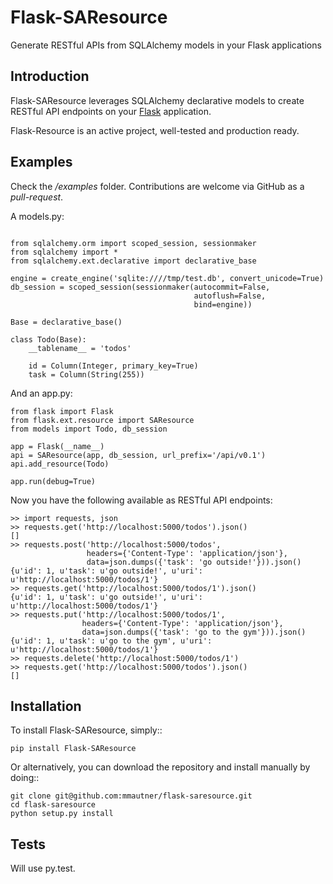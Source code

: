 Flask-SAResource
===========

Generate RESTful APIs from SQLAlchemy models in your Flask applications

Introduction
------------

Flask-SAResource leverages SQLAlchemy declarative models to create RESTful API endpoints on 
your [Flask](http://flask.pocoo.org/) application.

Flask-Resource is an active project, well-tested and production ready.

Examples
--------
Check the */examples* folder. Contributions are welcome via GitHub as a *pull-request*.


A models.py:
```

from sqlalchemy.orm import scoped_session, sessionmaker
from sqlalchemy import *
from sqlalchemy.ext.declarative import declarative_base

engine = create_engine('sqlite:////tmp/test.db', convert_unicode=True)
db_session = scoped_session(sessionmaker(autocommit=False,
                                         autoflush=False,
                                         bind=engine))

Base = declarative_base()

class Todo(Base):
    __tablename__ = 'todos'

    id = Column(Integer, primary_key=True)
    task = Column(String(255))
```
And an app.py:
```
from flask import Flask
from flask.ext.resource import SAResource
from models import Todo, db_session

app = Flask(__name__)
api = SAResource(app, db_session, url_prefix='/api/v0.1')
api.add_resource(Todo)

app.run(debug=True)
```

Now you have the following available as RESTful API endpoints:

```
>> import requests, json
>> requests.get('http://localhost:5000/todos').json()
[]
>> requests.post('http://localhost:5000/todos',
                 headers={'Content-Type': 'application/json'},
                 data=json.dumps({'task': 'go outside!'})).json()
{u'id': 1, u'task': u'go outside!', u'uri': u'http://localhost:5000/todos/1'}
>> requests.get('http://localhost:5000/todos/1').json()
{u'id': 1, u'task': u'go outside!', u'uri': u'http://localhost:5000/todos/1'}
>> requests.put('http://localhost:5000/todos/1',
                headers={'Content-Type': 'application/json'},
                data=json.dumps({'task': 'go to the gym'})).json()
{u'id': 1, u'task': u'go to the gym', u'uri': u'http://localhost:5000/todos/1'}
>> requests.delete('http://localhost:5000/todos/1')
>> requests.get('http://localhost:5000/todos').json()
[]
```


Installation
------------
To install Flask-SAResource, simply::

    pip install Flask-SAResource

Or alternatively, you can download the repository and install manually by doing::

    git clone git@github.com:mmautner/flask-saresource.git
    cd flask-saresource
    python setup.py install

Tests
-----
Will use py.test.
